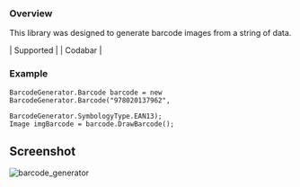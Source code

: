 ### Overview ###
This library was designed to generate barcode images from a string of data.

|   Supported   | 
| Codabar       |

### Example ###
```
BarcodeGenerator.Barcode barcode = new BarcodeGenerator.Barcode("978020137962",
                                                BarcodeGenerator.SymbologyType.EAN13);
Image imgBarcode = barcode.DrawBarcode();
```

## Screenshot

![barcode_generator](https://user-images.githubusercontent.com/19513970/36727530-9b29d306-1be3-11e8-91bf-052a3e6383b7.png)

